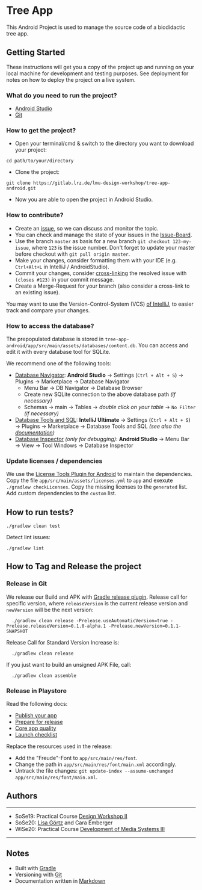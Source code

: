 # Tree App 

This Android Project is used to manage the source code of a biodidactic tree app.

## Getting Started

These instructions will get you a copy of the project up and running on your local machine for development and testing purposes. 
See deployment for notes on how to deploy the project on a live system.

### What do you need to run the project?

- [Android Studio](https://developer.android.com/studio)
- [Git](https://git-scm.com/)

### How to get the project?

- Open your terminal/cmd & switch to the directory you want to download your project: 
```
cd path/to/your/directory
```
- Clone the project: 
```
git clone https://gitlab.lrz.de/lmu-design-workshop/tree-app-android.git
```
- Now you are able to open the project in Android Studio.

### How to contribute?

- Create an [issue](https://gitlab.com/gitlab-org/gitlab/-/issues), so we can discuss and monitor the topic.
- You can check and manage the state of your issues in the [Issue-Board](https://gitlab.lrz.de/lmu-design-workshop/tree-app-android/-/boards). 
- Use the branch `master` as basis for a new branch `git checkout 123-my-issue`, where `123` is the issue number. Don't forget to update your master before checkout with `git pull origin master`.
- Make your changes, consider formatting them with your IDE (e.g. `Ctrl+Alt+L` in IntelliJ / AndroidStudio).
- Commit your changes, consider [cross-linking](https://docs.gitlab.com/ee/user/project/issues/crosslinking_issues.html) the resolved issue with `(closes #123)` in your commit message.
- Create a Merge-Request for your branch (also consider a cross-link to an existing issue).

You may want to use the Version-Control-System (VCS) [of IntelliJ](https://www.jetbrains.com/help/idea/version-control-integration.html), to easier track and compare your changes.

### How to access the database?

The prepopulated database is stored in `tree-app-android/app/src/main/assets/databases/content.db`. You can access and edit it with every database tool for SQLite.

We recommend one of the following tools:
- [Database Navigator](https://plugins.jetbrains.com/plugin/1800-database-navigator): **Android Studio** → Settings (`Ctrl + Alt + S`) → Plugins → Marketplace → Database Navigator
   - Menu Bar → DB Navigator → Database Browser
   - Create new SQLite connection to the above database path _(if necessary)_
   - Schemas → main → Tables → _double click on your table_ → `No Filter` _(if necessary)_
- [Database Tools and SQL](https://www.jetbrains.com/help/idea/relational-databases.html): **IntelliJ Ultimate** → Settings (`Ctrl + Alt + S`) → Plugins → Marketplace → Database Tools and SQL _(see also the [documentation](https://www.jetbrains.com/help/idea/accessing-android-sqllite-databases-from-product.html))_
- [Database Inspector](https://developer.android.com/studio/inspect/database) _(only for debugging)_: **Android Studio** → Menu Bar → View → Tool Windows → Database Inspector

### Update licenses / dependencies

We use the [License Tools Plugin for Android](https://github.com/cookpad/LicenseToolsPlugin) to maintain the dependencies. Copy the file `app/src/main/assets/licenses.yml` to `app` and exexute `./gradlew checkLicenses`. Copy the missing licenses to the `generated` list. Add custom dependencies to the `custom` list.

## How to run tests?

```
./gradlew clean test
```

Detect lint issues:

```
./gradlew lint
```

## How to Tag and Release the project

### Release in Git

 We release our Build and APK with [Gradle release plugin](https://github.com/researchgate/gradle-release).
 Release call for specific version, where `releaseVersion` is the current release version and `newVersion` will be the next version:
 
```
  ./gradlew clean release -Prelease.useAutomaticVersion=true -Prelease.releaseVersion=0.1.0-alpha.1 -Prelease.newVersion=0.1.1-SNAPSHOT
```

 Release Call for Standard Version Increase is:
```
  ./gradlew clean release
```

If you just want to build an unsigned APK File, call:
```
  ./gradlew clean assemble
```

### Release in Playstore

Read the following docs:
- [Publish your app](https://developer.android.com/studio/publish)
- [Prepare for release](https://developer.android.com/studio/publish/preparing)
- [Core app quality](https://developer.android.com/docs/quality-guidelines/core-app-quality)
- [Launch checklist](https://developer.android.com/distribute/best-practices/launch/launch-checklist)

Replace the resources used in the release:
- Add the "Freude"-Font to `app/src/main/res/font`.
- Change the path in `app/src/main/res/font/main.xml` accordingly.
- Untrack the file changes: `git update-index --assume-unchanged app/src/main/res/font/main.xml`.

## Authors

***
- SoSe19: Practical Course [Design Workshop II](http://www.medien.ifi.lmu.de/lehre/ss19/dw2/)
- SoSe20: [Lisa Görtz](lisagoertz95@gmx.de) and Cara Emberger
- WiSe20: Practical Course [Development of Media Systems III](https://www.medien.ifi.lmu.de/lehre/ws2021/pem3/)
***

## Notes

- Built with [Gradle](https://gradle.org/) 
- Versioning with [Git](http://git.org/)
- Documentation written in [Markdown](https://about.gitlab.com/handbook/product/technical-writing/markdown-guide/)

